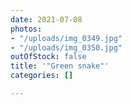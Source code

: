 ```yaml
---
date: 2021-07-08
photos:
- "/uploads/img_0349.jpg"
- "/uploads/img_0350.jpg"
outOfStock: false
title: '"Green snake"'
categories: []

---
```

